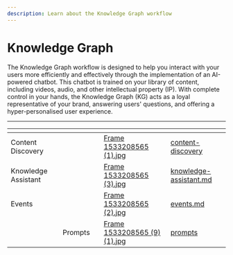 ```yaml
---
description: Learn about the Knowledge Graph workflow
---
```


# Knowledge Graph

The Knowledge Graph workflow is designed to help you interact with your users more efficiently and effectively through the implementation of an AI-powered chatbot. This chatbot is trained on your library of content, including videos, audio, and other intellectual property (IP).  With complete control in your hands, the Knowledge Graph (KG) acts as a loyal representative of your brand, answering users' questions, and offering a hyper-personalised user experience.



***

<table data-view="cards"><thead><tr><th></th><th></th><th></th><th data-hidden data-card-cover data-type="files"></th><th data-hidden data-card-target data-type="content-ref"></th></tr></thead><tbody><tr><td>Content Discovery</td><td></td><td></td><td><a href="../../../.gitbook/assets/Frame 1533208565 (1).jpg">Frame 1533208565 (1).jpg</a></td><td><a href="content-discovery/">content-discovery</a></td></tr><tr><td>Knowledge Assistant </td><td></td><td></td><td><a href="../../../.gitbook/assets/Frame 1533208565 (3).jpg">Frame 1533208565 (3).jpg</a></td><td><a href="knowledge-assistant.md">knowledge-assistant.md</a></td></tr><tr><td>Events </td><td></td><td></td><td><a href="../../../.gitbook/assets/Frame 1533208565 (2).jpg">Frame 1533208565 (2).jpg</a></td><td><a href="events.md">events.md</a></td></tr><tr><td></td><td>Prompts</td><td></td><td><a href="../../../.gitbook/assets/Frame 1533208565 (9) (1).jpg">Frame 1533208565 (9) (1).jpg</a></td><td><a href="configuring-the-knowledge-graph-banks/prompts/">prompts</a></td></tr></tbody></table>
